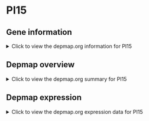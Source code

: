 <h1>PI15</h1>

<h2>Gene information</h2>
<details>
  <summary>Click to view the depmap.org information for PI15</summary>
  <iframe src="https://depmap.org/portal/gene/PI15?tab=about" style="border:none;width:100%;height:800px"></iframe>
</details>

<h2>Depmap overview</h2>
<details>
  <summary>Click to view the depmap.org summary for PI15</summary>
  <iframe src="https://depmap.org/portal/gene/PI15?tab=overview" style="border:none;width:100%;height:800px"></iframe>
</details>

<h2>Depmap expression</h2>
<details>
  <summary>Click to view the depmap.org expression data for PI15</summary>
  <iframe src="https://depmap.org/portal/gene/PI15?tab=characterization" style="border:none;width:100%;height:800px"></iframe>
</details>


<!--
<h2>Reactome Pathway diagram</h2>
PNAME
-->


